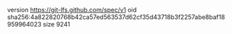 version https://git-lfs.github.com/spec/v1
oid sha256:4a822820768b42ca57ed563537d62cf35d43718b3f2257abe8baf18959964023
size 9241
